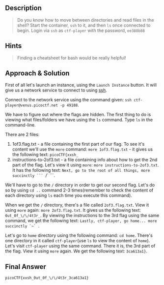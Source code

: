 ## Description

> Do you know how to move between directories and read files in the shell? Start the container, `ssh` to it, and then `ls` once connected to begin. Login via `ssh` as `ctf-player` with the password, `ee388b88`


## Hints

> Finding a cheatsheet for bash would be really helpful!


## Approach & Solution

First of all let's launch an instance, using the `Launch Instance` button. It will give us a network service to connect to using [ssh](https://en.wikipedia.org/wiki/Secure_Shell_Protocol).

Connect to the network service using the command given: `ssh ctf-player@venus.picoctf.net -p 49188`.

We have to figure out where the flags are hidden. The first thing to do is viewing what files/folders we have using the `ls` command. Type `ls` in the command-line.

There are 2 files:

1. 1of3.flag.txt - a file containing the first part of our flag. To see it's content we'll use the `more` command: `more 1of3.flag.txt` - it gives us the following text: `picoCTF{xxsh_`
2. instructions-to-2of3.txt - a file containing info about how to get the 2nd part of the flag. Let's view it using `more`: `more instructions-to-2of3.txt`. It has the following text: `Next, go to the root of all things, more succinctly ``` `/` ```.

We'll have to go to the `/` directory in order to get our second flag. Let's do so by using `cd ..` command 2-3 times(remember to check the content of each directory using `ls` each time you execute this command).

When we get the `/` directory, there's a file called `2of3.flag.txt`. View it using `more` again: `more 2of3.flag.txt`. It gives us the following text: `0ut_0f_\/\/4t3r_`. By viewing the instructions to the 3rd flag using the same command, we get the following text: ```Lastly, ctf-player, go home... more succinctly `~` ```.

Let's go to `home` directory using the following command: `cd home`. There's one directory in it called `ctf-player`(use `ls` to view the content of `home`). Let's visit `ctf-player` using the same command. There it is, the 3rd part of the flag. View it using `more` again. We get the following text: `3ca613a1}`.


## Final Answer

`picoCTF{xxsh_0ut_0f_\/\/4t3r_3ca613a1}`
